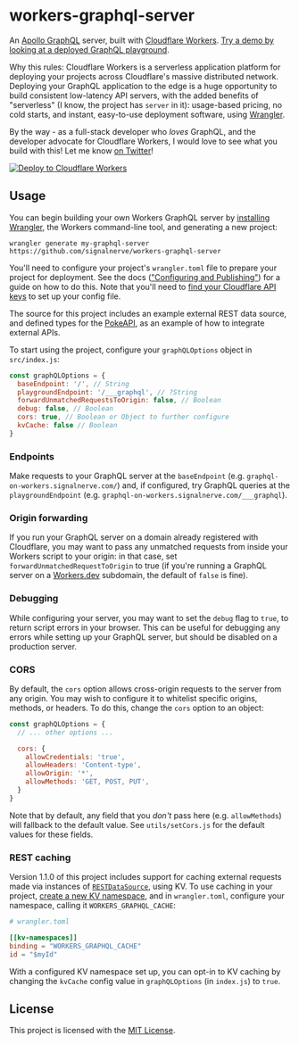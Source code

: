 # workers-graphql-server

An [Apollo GraphQL](https://www.apollographql.com/) server, built with [Cloudflare Workers](https://workers.cloudflare.com). [Try a demo by looking at a deployed GraphQL playground](https://graphql-on-workers.signalnerve.com/___graphql).

Why this rules: Cloudflare Workers is a serverless application platform for deploying your projects across Cloudflare's massive distributed network. Deploying your GraphQL application to the edge is a huge opportunity to build consistent low-latency API servers, with the added benefits of "serverless" (I know, the project has `server` in it): usage-based pricing, no cold starts, and instant, easy-to-use deployment software, using [Wrangler](https://github.com/cloudflare/wrangler).

By the way  - as a full-stack developer who _loves_ GraphQL, and the developer advocate for Cloudflare Workers, I would love to see what you build with this! Let me know [on Twitter](https://twitter.com/signalnerve)!

[![Deploy to Cloudflare Workers](https://deploy.workers.cloudflare.com/button)](https://deploy.workers.cloudflare.com/?url=https://github.com/signalnerve/workers-graphql-server)

## Usage

You can begin building your own Workers GraphQL server by [installing Wrangler](https://workers.cloudflare.com/docs/quickstart/), the Workers command-line tool, and generating a new project:

```
wrangler generate my-graphql-server https://github.com/signalnerve/workers-graphql-server
```

You'll need to configure your project's `wrangler.toml` file to prepare your project for deployment. See the docs (["Configuring and Publishing"](https://workers.cloudflare.com/docs/quickstart/configuring-and-publishing/)) for a guide on how to do this. Note that you'll need to [find your Cloudflare API keys](https://workers.cloudflare.com/docs/quickstart/api-keys/) to set up your config file.

The source for this project includes an example external REST data source, and defined types for the [PokeAPI](https://pokeapi.co/), as an example of how to integrate external APIs.

To start using the project, configure your `graphQLOptions` object in `src/index.js`:

```js
const graphQLOptions = {
  baseEndpoint: '/', // String
  playgroundEndpoint: '/___graphql', // ?String
  forwardUnmatchedRequestsToOrigin: false, // Boolean
  debug: false, // Boolean
  cors: true, // Boolean or Object to further configure
  kvCache: false // Boolean
}
```

### Endpoints

Make requests to your GraphQL server at the `baseEndpoint` (e.g. `graphql-on-workers.signalnerve.com/`) and, if configured, try GraphQL queries at the `playgroundEndpoint` (e.g. `graphql-on-workers.signalnerve.com/___graphql`).

### Origin forwarding

If you run your GraphQL server on a domain already registered with Cloudflare, you may want to pass any unmatched requests from inside your Workers script to your origin: in that case, set `forwardUnmatchedRequestToOrigin` to true (if you're running a GraphQL server on a [Workers.dev](https://workers.dev) subdomain, the default of `false` is fine).

### Debugging

While configuring your server, you may want to set the `debug` flag to `true`, to return script errors in your browser. This can be useful for debugging any errors while setting up your GraphQL server, but should be disabled on a production server.

### CORS

By default, the `cors` option allows cross-origin requests to the server from any origin. You may wish to configure it to whitelist specific origins, methods, or headers. To do this, change the `cors` option to an object:

```js
const graphQLOptions = {
  // ... other options ...

  cors: {
    allowCredentials: 'true',
    allowHeaders: 'Content-type',
    allowOrigin: '*',
    allowMethods: 'GET, POST, PUT',
  }
}
```

Note that by default, any field that you _don't_ pass here (e.g. `allowMethods`) will fallback to the default value. See `utils/setCors.js` for the default values for these fields.

### REST caching

Version 1.1.0 of this project includes support for caching external requests made via instances of [`RESTDataSource`](https://www.apollographql.com/docs/apollo-server/features/data-sources/), using KV. To use caching in your project, [create a new KV namespace](https://workers.cloudflare.com/docs/reference/storage/writing-data), and in `wrangler.toml`, configure your namespace, calling it `WORKERS_GRAPHQL_CACHE`:

```toml
# wrangler.toml

[[kv-namespaces]]
binding = "WORKERS_GRAPHQL_CACHE"
id = "$myId"
```

With a configured KV namespace set up, you can opt-in to KV caching by changing the `kvCache` config value in `graphQLOptions` (in `index.js`) to `true`.

## License

This project is licensed with the [MIT License](https://github.com/signalnerve/workers-graphql-server/blob/master/LICENSE).
